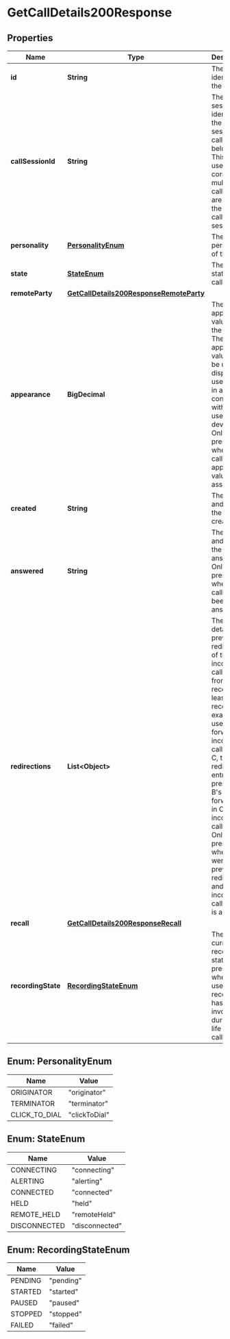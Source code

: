 

# GetCallDetails200Response


## Properties

| Name | Type | Description | Notes |
|------------ | ------------- | ------------- | -------------|
|**id** | **String** | The call identifier of the call. |  |
|**callSessionId** | **String** | The call session identifier of the call session the call belongs to. This can be used to correlate multiple calls that are part of the same call session. |  |
|**personality** | [**PersonalityEnum**](#PersonalityEnum) |  The personality of the call. |  |
|**state** | [**StateEnum**](#StateEnum) | The current state of the call. |  |
|**remoteParty** | [**GetCallDetails200ResponseRemoteParty**](GetCallDetails200ResponseRemoteParty.md) |  |  |
|**appearance** | **BigDecimal** | The appearance value for the call. The appearance value can be used to display the user&#39;s calls in an order consistent with the user&#39;s devices. Only present when the call has an appearance value assigned. |  [optional] |
|**created** | **String** | The date and time the call was created. |  |
|**answered** | **String** | The date and time the call was answered. Only present when the call has been answered. |  [optional] |
|**redirections** | **List&lt;Object&gt;** | The list of details for previous redirections of the incoming call ordered from most recent to least recent. For example, if user B forwards an incoming call to user C, then a redirection entry is present for B&#39;s forwarding in C&#39;s incoming call details. Only present when there were previous redirections and the incoming call&#39;s state is alerting. |  [optional] |
|**recall** | [**GetCallDetails200ResponseRecall**](GetCallDetails200ResponseRecall.md) |  |  [optional] |
|**recordingState** | [**RecordingStateEnum**](#RecordingStateEnum) | The call&#39;s current recording state. Only present when the user&#39;s call recording has been invoked during the life of the call. |  [optional] |



## Enum: PersonalityEnum

| Name | Value |
|---- | -----|
| ORIGINATOR | &quot;originator&quot; |
| TERMINATOR | &quot;terminator&quot; |
| CLICK_TO_DIAL | &quot;clickToDial&quot; |



## Enum: StateEnum

| Name | Value |
|---- | -----|
| CONNECTING | &quot;connecting&quot; |
| ALERTING | &quot;alerting&quot; |
| CONNECTED | &quot;connected&quot; |
| HELD | &quot;held&quot; |
| REMOTE_HELD | &quot;remoteHeld&quot; |
| DISCONNECTED | &quot;disconnected&quot; |



## Enum: RecordingStateEnum

| Name | Value |
|---- | -----|
| PENDING | &quot;pending&quot; |
| STARTED | &quot;started&quot; |
| PAUSED | &quot;paused&quot; |
| STOPPED | &quot;stopped&quot; |
| FAILED | &quot;failed&quot; |



